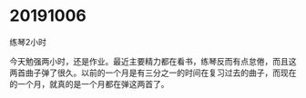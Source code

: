 # 20191006

练琴2小时

今天勉强两小时，还是作业。最近主要精力都在看书，练琴反而有点怠倦，而且这两首曲子弹了很久。以前的一个月是有三分之一的时间在复习过去的曲子，而现在的一个月，就真的是一个月都在弹这两首了。
